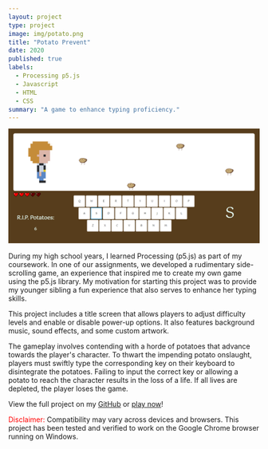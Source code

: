 ```yaml
---
layout: project
type: project
image: img/potato.png
title: "Potato Prevent"
date: 2020
published: true
labels:
  - Processing p5.js
  - Javascript
  - HTML
  - CSS
summary: "A game to enhance typing proficiency."
---
```


<img class="img-fluid" src="../img/potato-prevent-playing.png">

During my high school years, I learned Processing (p5.js) as part of my coursework. In one of our assignments, we developed a rudimentary side-scrolling game, an experience that inspired me to create my own game using the p5.js library. My motivation for starting this project was to provide my younger sibling a fun experience that also serves to enhance her typing skills.

This project includes a title screen that allows players to adjust difficulty levels and enable or disable power-up options. It also features background music, sound effects, and some custom artwork.

The gameplay involves contending with a horde of potatoes that advance towards the player's character. To thwart the impending potato onslaught, players must swiftly type the corresponding key on their keyboard to disintegrate the potatoes. Failing to input the correct key or allowing a potato to reach the character results in the loss of a life. If all lives are depleted, the player loses the game.
 
View the full project on my [GitHub](https://github.com/loellelam/Potato-Prevent) or [play now](https://loellelam.github.io/Potato-Prevent/)!

<span style="color:red">Disclaimer:</span> Compatibility may vary across devices and browsers. This project has been tested and verified to work on the Google Chrome browser running on Windows.
